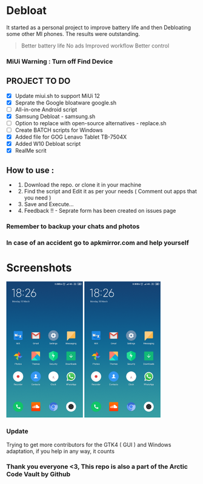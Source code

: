 # Debloat

It started as a personal  project to improve battery life and then Debloating some other MI phones.
The results were outstanding.
> Better battery life
> No ads
> Improved workflow
> Better control

### MiUi Warning : Turn off Find Device

## PROJECT TO DO
- [x] Update miui.sh to support MiUi 12
- [x] Seprate the Google bloatware google.sh
- [ ] All-in-one Android script
- [x] Samsung Debloat - samsung.sh
- [ ] Option to replace with open-source alternatives - replace.sh
- [ ] Create BATCH scripts for Windows
- [x] Added file for GOG Lenavo Tablet  TB-7504X
- [X] Added W10 Debloat script
- [x] RealMe scrit

## How to use :

- 1. Download the repo. or clone it in your machine
- 2. Find the script and Edit it as per your needs ( Comment out apps that you need )
- 3. Save and Execute...
- 4. Feedback !! - Seprate form has been created on issues page

### Remember to backup your chats and photos
### In case of an accident go to apkmirror.com and help yourself

# Screenshots
<img src=HomeScreen.png width=40% height=40% align: left>
<img src=HomeScreen.png width=40% height=40% align: right>


### Update
Trying to get more contributors for the GTK4 ( GUI ) and Windows adaptation, if you help in any way, it counts

### Thank you everyone <3, This repo is also a part of the Arctic Code Vault by Github
